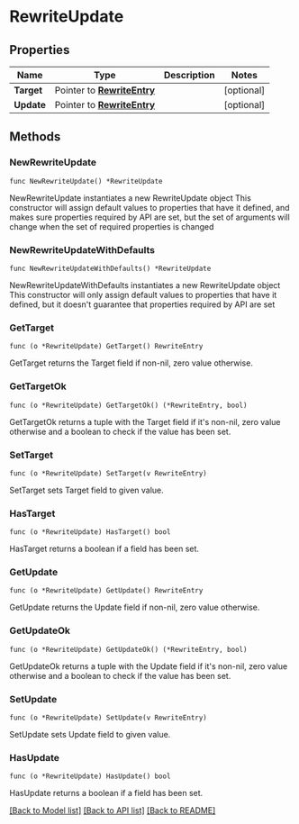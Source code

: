 # RewriteUpdate

## Properties

Name | Type | Description | Notes
------------ | ------------- | ------------- | -------------
**Target** | Pointer to [**RewriteEntry**](RewriteEntry.md) |  | [optional] 
**Update** | Pointer to [**RewriteEntry**](RewriteEntry.md) |  | [optional] 

## Methods

### NewRewriteUpdate

`func NewRewriteUpdate() *RewriteUpdate`

NewRewriteUpdate instantiates a new RewriteUpdate object
This constructor will assign default values to properties that have it defined,
and makes sure properties required by API are set, but the set of arguments
will change when the set of required properties is changed

### NewRewriteUpdateWithDefaults

`func NewRewriteUpdateWithDefaults() *RewriteUpdate`

NewRewriteUpdateWithDefaults instantiates a new RewriteUpdate object
This constructor will only assign default values to properties that have it defined,
but it doesn't guarantee that properties required by API are set

### GetTarget

`func (o *RewriteUpdate) GetTarget() RewriteEntry`

GetTarget returns the Target field if non-nil, zero value otherwise.

### GetTargetOk

`func (o *RewriteUpdate) GetTargetOk() (*RewriteEntry, bool)`

GetTargetOk returns a tuple with the Target field if it's non-nil, zero value otherwise
and a boolean to check if the value has been set.

### SetTarget

`func (o *RewriteUpdate) SetTarget(v RewriteEntry)`

SetTarget sets Target field to given value.

### HasTarget

`func (o *RewriteUpdate) HasTarget() bool`

HasTarget returns a boolean if a field has been set.

### GetUpdate

`func (o *RewriteUpdate) GetUpdate() RewriteEntry`

GetUpdate returns the Update field if non-nil, zero value otherwise.

### GetUpdateOk

`func (o *RewriteUpdate) GetUpdateOk() (*RewriteEntry, bool)`

GetUpdateOk returns a tuple with the Update field if it's non-nil, zero value otherwise
and a boolean to check if the value has been set.

### SetUpdate

`func (o *RewriteUpdate) SetUpdate(v RewriteEntry)`

SetUpdate sets Update field to given value.

### HasUpdate

`func (o *RewriteUpdate) HasUpdate() bool`

HasUpdate returns a boolean if a field has been set.


[[Back to Model list]](../README.md#documentation-for-models) [[Back to API list]](../README.md#documentation-for-api-endpoints) [[Back to README]](../README.md)


